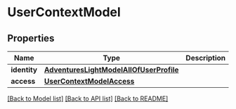 # UserContextModel

## Properties
Name | Type | Description | Notes
------------ | ------------- | ------------- | -------------
**identity** | [**AdventuresLightModelAllOfUserProfile**](AdventuresLightModelAllOfUserProfile.md) |  | [optional] 
**access** | [**UserContextModelAccess**](UserContextModelAccess.md) |  | [optional] 

[[Back to Model list]](../README.md#documentation-for-models) [[Back to API list]](../README.md#documentation-for-api-endpoints) [[Back to README]](../README.md)


